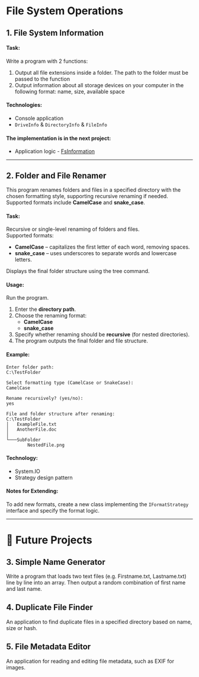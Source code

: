 # File System Operations

[//]: # (__________________________________________________________)
## 1. File System Information

#### Task:
Write a program with 2 functions:
1) Output all file extensions inside a folder. The path to the folder must be passed to the function
2) Output information about all storage devices on your computer in the following format: name, size, available space

#### Technologies:
- Console application
- `DriveInfo` & `DirectoryInfo` & `FileInfo`

#### The implementation is in the next project:
- Application logic - [FsInformation](FsInformation)

___


[//]: # (__________________________________________________________)
## 2. Folder and File Renamer
This program renames folders and files in a specified directory with the chosen formatting style, 
supporting recursive renaming if needed. Supported formats include **CamelCase** and **snake_case**.

#### Task:
Recursive or single-level renaming of folders and files.<br>
Supported formats:
- **CamelCase** – capitalizes the first letter of each word, removing spaces.
- **snake_case** – uses underscores to separate words and lowercase letters.

Displays the final folder structure using the tree command.

#### Usage:
Run the program.
1. Enter the **directory path**.
2. Choose the renaming format:
   - **CamelCase**
   - **snake_case**
3. Specify whether renaming should be **recursive** (for nested directories).
4. The program outputs the final folder and file structure.

#### Example:
```console
Enter folder path:
C:\TestFolder

Select formatting type (CamelCase or SnakeCase):
CamelCase

Rename recursively? (yes/no):
yes

File and folder structure after renaming:
C:\TestFolder
│   ExampleFile.txt
│   AnotherFile.doc
│
└───SubFolder
        NestedFile.png
```

#### Technology:
- System.IO
- Strategy design pattern

#### Notes for Extending:
To add new formats, create a new class implementing the `IFormatStrategy` interface and specify the format logic.

___


# 🌱 Future Projects

[//]: # (__________________________________________________________)
## 3. Simple Name Generator
Write a program that loads two text files (e.g. Firstname.txt, Lastname.txt)
line by line into an array. Then output a random combination of first name and
last name.


## 4. Duplicate File Finder
An application to find duplicate files in a specified directory based on name, size or hash.


## 5. File Metadata Editor
An application for reading and editing file metadata, such as EXIF for images.